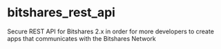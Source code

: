 # bitshares_rest_api
Secure REST API for Bitshares 2.x in order for more developers to create apps that communicates with the Bitshares Network
